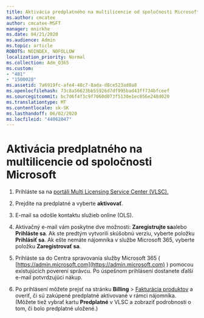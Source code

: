 ```yaml
---
title: Aktivácia predplatného na multilicencie od spoločnosti Microsoft
ms.author: cmcatee
author: cmcatee-MSFT
manager: mnirkhe
ms.date: 04/21/2020
ms.audience: Admin
ms.topic: article
ROBOTS: NOINDEX, NOFOLLOW
localization_priority: Normal
ms.collection: Adm_O365
ms.custom:
- "481"
- "1500028"
ms.assetid: 7a6919fc-afe4-40c7-8ada-d8ce523ad8a8
ms.openlocfilehash: 73c8a56623bb55926d7df995bad43ff734bfceef
ms.sourcegitcommit: bc7d6f4f3c9f7060d073f5130e1ec856e248d020
ms.translationtype: MT
ms.contentlocale: sk-SK
ms.lasthandoff: 06/02/2020
ms.locfileid: "44062047"
---
```

# <a name="activating-a-microsoft-volume-license-subscription"></a>Aktivácia predplatného na multilicencie od spoločnosti Microsoft

1. Prihláste sa na [portáli Multi Licensing Service Center (VLSC).](https://go.microsoft.com/fwlink/p/?LinkId=329762)

2. Prejdite na predplatné a vyberte **aktivovať**.

3. E-mail sa odošle kontaktu služieb online (OLS).

4. Aktivačný e-mail vám poskytne dve možnosti: **Zaregistrujte sa**alebo **Prihláste sa**. Ak ste predtým vytvorili skúšobnú verziu, vyberte položku **Prihlásiť sa**. Ak ešte nemáte nájomníka v službe Microsoft 365, vyberte položku **Zaregistrovať sa**.

5. Prihláste sa do Centra spravovania služby Microsoft 365 ( [https://admin.microsoft.com](https://admin.microsoft.com) ) pomocou existujúcich poverení správcu. Po úspešnom prihlásení dostanete ďalší e-mail potvrdzujúci nákup.

6. Po prihlásení môžete prejsť na stránku **Billing** \> [Fakturácia produktov](https://go.microsoft.com/fwlink/p/?linkid=842054) a overiť, či sú zakúpené predplatné aktivované v rámci nájomníka. (Môžete tiež vybrať kartu **Predplatné** v VLSC a zobraziť podrobnosti o tom, či bolo predplatné uložené.)
